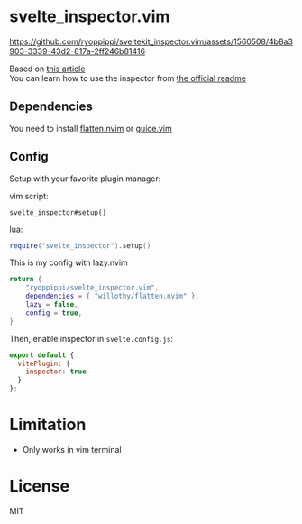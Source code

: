 # svelte_inspector.vim


https://github.com/ryoppippi/sveltekit_inspector.vim/assets/1560508/4b8a3903-3339-43d2-817a-2ff246b81416



Based on [this article](https://theosteiner.de/open-neovim-from-your-browser-integrating-nvim-with-sveltes-inspector)  
You can learn how to use the inspector from [the official readme](https://github.com/sveltejs/vite-plugin-svelte/blob/main/docs/config.md#inspector)

## Dependencies
You need to install [flatten.nvim](https://github.com/willothy/flatten.nvim) or [guice.vim](https://github.com/lambdalisue/guise.vim/tree/main)

## Config

Setup with your favorite plugin manager:

vim script:
```vim
svelte_inspector#setup()
```

lua:
```lua
require("svelte_inspector").setup()
```

This is my config with lazy.nvim
```lua
return {
	"ryoppippi/svelte_inspector.vim",
	dependencies = { "willothy/flatten.nvim" },
	lazy = false,
	config = true,
}
```

Then, enable inspector in `svelte.config.js`:

```js
export default {
  vitePlugin: {
    inspector: true
  }
};
```

# Limitation
- Only works in vim terminal

# License
MIT
